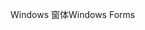 <span data-ttu-id="b99df-101">Windows 窗体</span><span class="sxs-lookup"><span data-stu-id="b99df-101">Windows Forms</span></span>